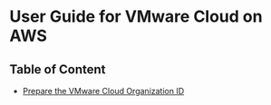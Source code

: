 # User Guide for VMware Cloud on AWS

## Table of Content
- [Prepare the VMware Cloud Organization ID](./vmc-org-id.md)
